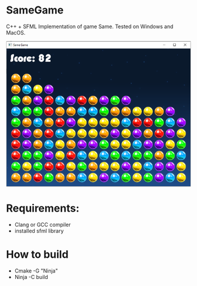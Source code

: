 # SameGame
C++ + SFML Implementation of game Same. Tested on Windows and MacOS. 

![Game window](https://github.com/CynicRus/SameGame/blob/main/screen.PNG)

# Requirements:
* Clang or GCC compiler
* installed sfml library
# How to build
* Cmake -G "Ninja"
* Ninja -C build
